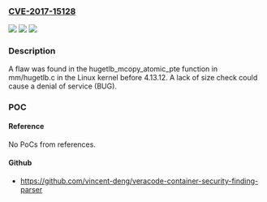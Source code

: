 ### [CVE-2017-15128](https://cve.mitre.org/cgi-bin/cvename.cgi?name=CVE-2017-15128)
![](https://img.shields.io/static/v1?label=Product&message=Linux%20kernel%20before%204.13.12&color=blue)
![](https://img.shields.io/static/v1?label=Version&message=n%2Fa&color=blue)
![](https://img.shields.io/static/v1?label=Vulnerability&message=CWE-119&color=brighgreen)

### Description

A flaw was found in the hugetlb_mcopy_atomic_pte function in mm/hugetlb.c in the Linux kernel before 4.13.12. A lack of size check could cause a denial of service (BUG).

### POC

#### Reference
No PoCs from references.

#### Github
- https://github.com/vincent-deng/veracode-container-security-finding-parser

